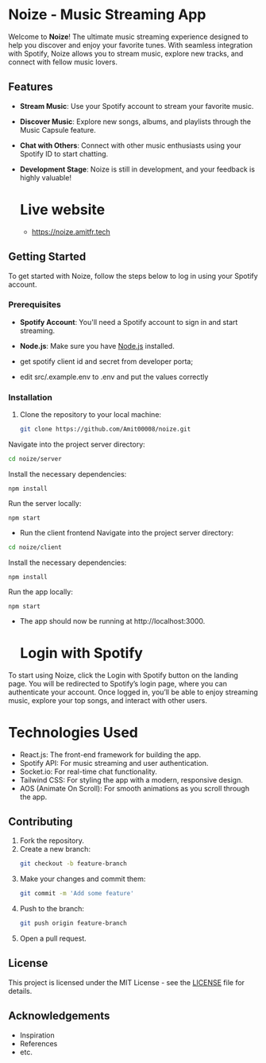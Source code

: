 # Noize - Music Streaming App

Welcome to **Noize**! The ultimate music streaming experience designed to help you discover and enjoy your favorite tunes. With seamless integration with Spotify, Noize allows you to stream music, explore new tracks, and connect with fellow music lovers.

## Features

- **Stream Music**: Use your Spotify account to stream your favorite music.
- **Discover Music**: Explore new songs, albums, and playlists through the Music Capsule feature.
- **Chat with Others**: Connect with other music enthusiasts using your Spotify ID to start chatting.
- **Development Stage**: Noize is still in development, and your feedback is highly valuable!

  # Live website
  - https://noize.amitfr.tech

## Getting Started

To get started with Noize, follow the steps below to log in using your Spotify account.

### Prerequisites

- **Spotify Account**: You'll need a Spotify account to sign in and start streaming.
- **Node.js**: Make sure you have [Node.js](https://nodejs.org) installed.

- get spotify client id and secret from developer porta;
- edit src/.example.env to .env and put the values correctly

### Installation

1. Clone the repository to your local machine:

   ```bash
   git clone https://github.com/Amit00008/noize.git
Navigate into the project server directory:

```bash
cd noize/server
```
Install the necessary dependencies:
```
npm install
```
Run the server locally:
```
npm start
```
- Run the client frontend
 Navigate into the project server directory:

```bash
cd noize/client
```
Install the necessary dependencies:
```
npm install
```
Run the app locally:
```
npm start
```
- The app should now be running at http://localhost:3000.


  # Login with Spotify
To start using Noize, click the Login with Spotify button on the landing page. You will be redirected to Spotify’s login page, where you can authenticate your account. Once logged in, you’ll be able to enjoy streaming music, explore your top songs, and interact with other users.

# Technologies Used
- React.js: The front-end framework for building the app.
- Spotify API: For music streaming and user authentication.
- Socket.io: For real-time chat functionality.
- Tailwind CSS: For styling the app with a modern, responsive design.
- AOS (Animate On Scroll): For smooth animations as you scroll through the app.
## Contributing
1. Fork the repository.
2. Create a new branch:
    ```bash
    git checkout -b feature-branch
    ```
3. Make your changes and commit them:
    ```bash
    git commit -m 'Add some feature'
    ```
4. Push to the branch:
    ```bash
    git push origin feature-branch
    ```
5. Open a pull request.

## License
This project is licensed under the MIT License - see the [LICENSE](LICENSE) file for details.

## Acknowledgements
- Inspiration
- References
- etc.
